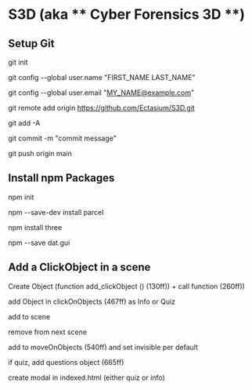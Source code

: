 # S3D (aka ** Cyber Forensics 3D **) 


## Setup Git

git init

git config --global user.name "FIRST_NAME LAST_NAME"

git config --global user.email "MY_NAME@example.com"

git remote add origin https://github.com/Ectasium/S3D.git

git add -A

git commit -m "commit message"

git push origin main 


## Install npm Packages

npm init

npm --save-dev install parcel

npm install three

npm --save dat.gui


## Add a ClickObject in a scene

Create Object (function add_clickObject () (130ff)) + call function (260ff))

add Object in clickOnObjects (467ff) as Info or Quiz

add to scene

remove from next scene

add to moveOnObjects (540ff) and set invisible per default

if quiz, add questions object (665ff)

create modal in indexed.html (either quiz or info)
